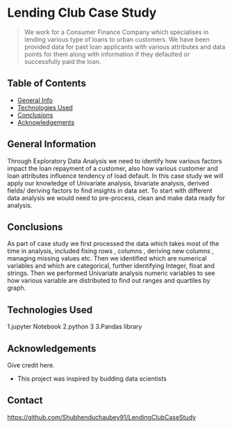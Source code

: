 # Lending Club Case Study
> We work for a Consumer Finance Company which specialises in lending various type of loans to urban customers. We have been provided data for past loan applicants with various attributes and data points for them along with information if they defaulted or successfully paid the loan.


## Table of Contents
* [General Info](#general-information)
* [Technologies Used](#technologies-used)
* [Conclusions](#conclusions)
* [Acknowledgements](#acknowledgements)

<!-- You can include any other section that is pertinent to your problem -->

## General Information
Through Exploratory Data Analysis we need to identify how various factors impact the loan repayment of a customer, also how various customer and loan attributes influence tendency of load default. In this case study we will apply our knowledge of Univariate analysis, bivariate analysis, derived fields/ deriving factors to find insights in data set.
To start with different data analysis we would need to pre-process, clean and make data ready for analysis.


<!-- You don't have to answer all the questions - just the ones relevant to your project. -->

## Conclusions
As part of case study we first processed the data which takes most of the time in analysis, included fixing rows , columns , deriving new columns , managing missing values etc.
Then we identified which are numerical variables and which are categorical, further identifying Integer, float and strings.
Then we performed Univariate analysis numeric variables to see how various variable are distributed to find out ranges and quartiles by graph.


<!-- You don't have to answer all the questions - just the ones relevant to your project. -->


## Technologies Used
1.jupyter Notebook
2.python 3
3.Pandas library

<!-- As the libraries versions keep on changing, it is recommended to mention the version of library used in this project -->

## Acknowledgements
Give credit here.
- This project was inspired by budding data scientists



## Contact
https://github.com/Shubhenduchaubey91/LendingClubCaseStudy


<!-- Optional -->
<!-- ## License -->
<!-- This project is open source and available under the [... License](). -->

<!-- You don't have to include all sections - just the one's relevant to your project -->
